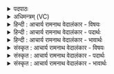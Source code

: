 <details><summary>पदपाठः</summary>

इ꣡न्द्रा꣢꣯ग्नी। इ꣡न्द्र꣢꣯। अ꣢ग्नीइ꣡ति꣢। त꣣विषा꣡णि꣢। वा꣣म्। सध꣡स्था꣢नि। स꣣ध꣢। स्था꣣नि। प्र꣡या꣢꣯ꣳसि। च꣣। युवोः꣢। अ꣣प्तू꣡र्य꣢म्। अ꣣प्। तू꣡र्य꣢꣯म्। हि꣣त꣢म्। १५७८।
</details>

<details><summary>अधिमन्त्रम् (VC)</summary>

- इन्द्राग्नी
- विश्वामित्रो गाथिनः
- गायत्री
- षड्जः
</details>

<details><summary>हिन्दी : आचार्य रामनाथ वेदालंकार - विषयः</summary>

आगे पुनः जीवात्मा-परमात्मा का ही विषय वर्णित है।
</details>

<details><summary>हिन्दी : आचार्य रामनाथ वेदालंकार - पदार्थः</summary>

पदार्थान्वयभाषाः -  हे (इन्द्राग्नी) जीवात्मन् और परमात्मन् ! (वाम्) तुम दोनों के (तविषाणि) बल (प्रयांसि च) और प्रयत्न (सधस्थानि) साथ-साथ होते हैं। (युवोः) तुम दोनों में (अप्तूर्यम्) कर्म के अनुष्ठान की शीघ्रता (हितम्) निहित है ॥४॥
</details>

<details><summary>हिन्दी : आचार्य रामनाथ वेदालंकार - भावार्थः</summary>

भावार्थभाषाः -  जीवात्मा और परमात्मा एक-दूसरे के साथी हैं। परमात्मा की मित्रता में जीव महान् उन्नति कर सकता है ॥४॥
</details>

<details><summary>संस्कृत : आचार्य रामनाथ वेदालंकार - विषयः</summary>

अथ पुनरपि जीवात्मपरमात्मानौ वर्ण्येते।
</details>

<details><summary>संस्कृत : आचार्य रामनाथ वेदालंकार - पदार्थः</summary>

पदार्थान्वयभाषाः -  हे (इन्द्राग्नी) जीवात्मपरमात्मानौ ! (वाम्) युवयोः (तविषाणि) बलानि (प्रयांसि च) प्रयत्नाश्च।[प्रपूर्वः यसु प्रयत्ने,दिवादिः।] (सधस्थानि) सहस्थितानि भवन्ति। (युवोः) युवयोः (अप्तूर्यम्) कर्मानुष्ठाने त्वरितत्वम् (हितम्) निहितं वर्तते ॥४॥२
</details>

<details><summary>संस्कृत : आचार्य रामनाथ वेदालंकार - भावार्थः</summary>

भावार्थभाषाः -  जीवात्मा परमात्मा च परस्परं सहचरौ विद्येते। परमात्मनः सख्येन जीवो महतीमुन्नतिं कर्तुं पारयति ॥४॥
</details>